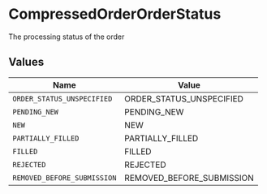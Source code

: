 # CompressedOrderOrderStatus

The processing status of the order


## Values

| Name                        | Value                       |
| --------------------------- | --------------------------- |
| `ORDER_STATUS_UNSPECIFIED`  | ORDER_STATUS_UNSPECIFIED    |
| `PENDING_NEW`               | PENDING_NEW                 |
| `NEW`                       | NEW                         |
| `PARTIALLY_FILLED`          | PARTIALLY_FILLED            |
| `FILLED`                    | FILLED                      |
| `REJECTED`                  | REJECTED                    |
| `REMOVED_BEFORE_SUBMISSION` | REMOVED_BEFORE_SUBMISSION   |